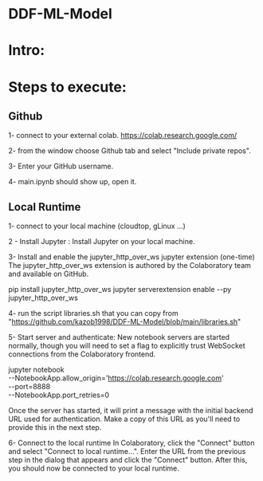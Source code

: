# DDF-ML-Model


# Intro:



# Steps to execute:

## Github
1- connect to your external colab. https://colab.research.google.com/

2- from the window choose Github tab and select "Include private repos".

3- Enter your GitHub username.

4- main.ipynb should show up, open it.

## Local Runtime
1- connect to your local  machine (cloudtop, gLinux ...)

2 - Install Jupyter : 
Install Jupyter on your local machine.

3- Install and enable the jupyter_http_over_ws jupyter extension (one-time)
The jupyter_http_over_ws extension is authored by the Colaboratory team and available on GitHub.

pip install jupyter_http_over_ws
jupyter serverextension enable --py jupyter_http_over_ws

4- run the script libraries.sh that you can copy from "https://github.com/kazob1998/DDF-ML-Model/blob/main/libraries.sh"


5- Start server and authenticate: 
New notebook servers are started normally, though you will need to set a flag to explicitly trust WebSocket connections from the Colaboratory frontend.

jupyter notebook \
  --NotebookApp.allow_origin='https://colab.research.google.com' \
  --port=8888 \
  --NotebookApp.port_retries=0
    
Once the server has started, it will print a message with the initial backend URL used for authentication. Make a copy of this URL as you'll need to provide this in the next step.

6- Connect to the local runtime
In Colaboratory, click the "Connect" button and select "Connect to local runtime...". Enter the URL from the previous step in the dialog that appears and click the "Connect" button. After this, you should now be connected to your local runtime.
